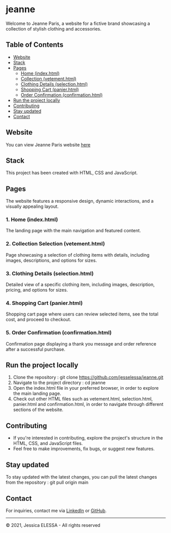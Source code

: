 # jeanne

Welcome to Jeanne Paris, a website for a fictive brand showcasing a collection of stylish clothing and accessories.

## Table of Contents

- [Website](#website)
- [Stack](#stack)
- [Pages](#pages)
  - [Home (index.html)](#1-home)
  - [Collection (vetement.html)](#2-collection)
  - [Clothing Details (selection.html)](#3-selection)
  - [Shopping Cart (panier.html)](#4-shopping-cart)
  - [Order Confirmation (confirmation.html)](#5-order-confirmation)
- [Run the project locally](#run-project)
- [Contributing](#contributing)
- [Stay updated](#stay-updated)
- [Contact](#contact)

## Website

You can view Jeanne Paris website [here](https://jesselessa.github.io/jeanne/)

## Stack

This project has been created with HTML, CSS and JavaScript.

## Pages

The website features a responsive design, dynamic interactions, and a visually appealing layout.

### 1. Home (index.html)

The landing page with the main navigation and featured content.

### 2. Collection Selection (vetement.html)

Page showcasing a selection of clothing items with details, including images, descriptions, and options for sizes.

### 3. Clothing Details (selection.html)

Detailed view of a specific clothing item, including images, description, pricing, and options for sizes.

### 4. Shopping Cart (panier.html)

Shopping cart page where users can review selected items, see the total cost, and proceed to checkout.

### 5. Order Confirmation (confirmation.html)

Confirmation page displaying a thank you message and order reference after a successful purchase.

## Run the project locally

1. Clone the repository : git clone https://github.com/jesselessa/jeanne.git
2. Navigate to the project directory : cd jeanne
3. Open the index.html file in your preferred browser, in order to explore the main landing page.
4. Check out other HTML files such as vetement.html, selection.html, panier.html and confirmation.html, in order to navigate through different sections of the website.

## Contributing

- If you're interested in contributing, explore the project's structure in the HTML, CSS, and JavaScript files.
- Feel free to make improvements, fix bugs, or suggest new features.

## Stay updated

To stay updated with the latest changes, you can pull the latest changes from the repository : git pull origin main

## Contact

For inquiries, contact me via [LinkedIn](https://www.linkedin.com/in/jessica-elessa/) or [GitHub](https://github.com/jesselessa).

---

© 2021, Jessica ELESSA - All rights reserved
